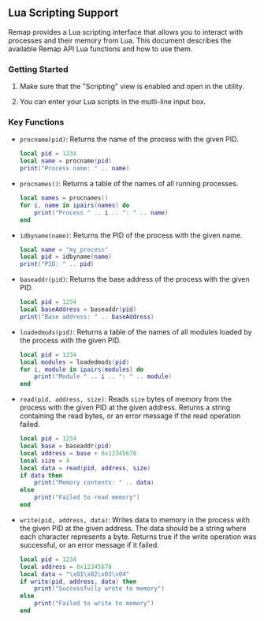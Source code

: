 ## Lua Scripting Support

Remap provides a Lua scripting interface that allows you to interact with processes and their memory from Lua. This document describes the available Remap API Lua functions and how to use them.

### Getting Started

1. Make sure that the "Scripting" view is enabled and open in the utility.

2. You can enter your Lua scripts in the multi-line input box.

### Key Functions

- `procname(pid)`: Returns the name of the process with the given PID.
    ```lua
    local pid = 1234
    local name = procname(pid)
    print("Process name: " .. name)
    ```

- `procnames()`: Returns a table of the names of all running processes.
    ```lua
    local names = procnames()
    for i, name in ipairs(names) do
        print("Process " .. i .. ": " .. name)
    end
    ```

- `idbyname(name)`: Returns the PID of the process with the given name.
    ```lua
    local name = "my_process"
    local pid = idbyname(name)
    print("PID: " .. pid)
    ```

- `baseaddr(pid)`: Returns the base address of the process with the given PID.
    ```lua
    local pid = 1234
    local baseAddress = baseaddr(pid)
    print("Base address: " .. baseAddress)
    ```

- `loadedmods(pid)`: Returns a table of the names of all modules loaded by the process with the given PID.
    ```lua
    local pid = 1234
    local modules = loadedmods(pid)
    for i, module in ipairs(modules) do
        print("Module " .. i .. ": " .. module)
    end
    ```

- `read(pid, address, size)`: Reads `size` bytes of memory from the process with the given PID at the given address. Returns a string containing the read bytes, or an error message if the read operation failed.
    ```lua
    local pid = 1234
    local base = baseaddr(pid)
    local address = base + 0x12345678
    local size = 4
    local data = read(pid, address, size)
    if data then
        print("Memory contents: " .. data)
    else
        print("Failed to read memory")
    end
    ```

- `write(pid, address, data)`: Writes data to memory in the process with the given PID at the given address. The data should be a string where each character represents a byte. Returns true if the write operation was successful, or an error message if it failed.
   ```lua
   local pid = 1234
   local address = 0x12345678 
   local data = "\x01\x02\x03\x04"
   if write(pid, address, data) then
       print("Successfully wrote to memory")
   else
       print("Failed to write to memory")
   end